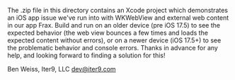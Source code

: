 The .zip file in this directory contains an Xcode project which demonstrates an iOS app issue we've run into with
WKWebView and external web content in our app Frax. Build and run on an older device (pre iOS 17.5) to see the
expected behavior (the web view bounces a few times and loads the expected content without errors), or on a newer
device (iOS 17.5+) to see the problematic behavior and console errors. Thanks in advance for any help, and looking
forward to finding a solution for this!

Ben Weiss, Iter9, LLC
dev@iter9.com
